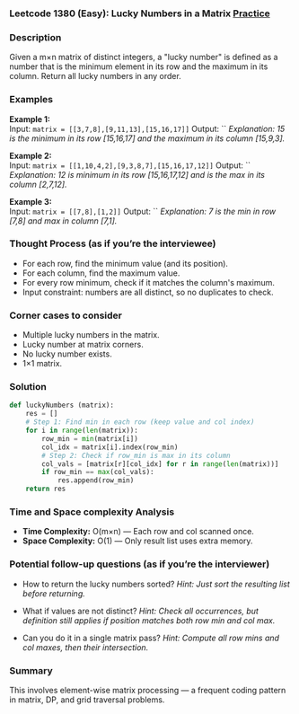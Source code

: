 ### Leetcode 1380 (Easy): Lucky Numbers in a Matrix [Practice](https://leetcode.com/problems/lucky-numbers-in-a-matrix)

### Description  
Given a m×n matrix of distinct integers, a "lucky number" is defined as a number that is the minimum element in its row and the maximum in its column. Return all lucky numbers in any order.

### Examples  

**Example 1:**  
Input: `matrix = [[3,7,8],[9,11,13],[15,16,17]]`
Output: ``
*Explanation: 15 is the minimum in its row [15,16,17] and the maximum in its column [15,9,3].*

**Example 2:**  
Input: `matrix = [[1,10,4,2],[9,3,8,7],[15,16,17,12]]`
Output: ``
*Explanation: 12 is minimum in its row [15,16,17,12] and is the max in its column [2,7,12].*

**Example 3:**  
Input: `matrix = [[7,8],[1,2]]`
Output: ``
*Explanation: 7 is the min in row [7,8] and max in column [7,1].*

### Thought Process (as if you’re the interviewee)  
- For each row, find the minimum value (and its position).
- For each column, find the maximum value.
- For every row minimum, check if it matches the column's maximum.
- Input constraint: numbers are all distinct, so no duplicates to check.

### Corner cases to consider  
- Multiple lucky numbers in the matrix.
- Lucky number at matrix corners.
- No lucky number exists.
- 1×1 matrix.

### Solution

```python
def luckyNumbers (matrix):
    res = []
    # Step 1: Find min in each row (keep value and col index)
    for i in range(len(matrix)):
        row_min = min(matrix[i])
        col_idx = matrix[i].index(row_min)
        # Step 2: Check if row_min is max in its column
        col_vals = [matrix[r][col_idx] for r in range(len(matrix))]
        if row_min == max(col_vals):
            res.append(row_min)
    return res
```

### Time and Space complexity Analysis  
- **Time Complexity:** O(m×n) — Each row and col scanned once.
- **Space Complexity:** O(1) — Only result list uses extra memory.

### Potential follow-up questions (as if you’re the interviewer)  

- How to return the lucky numbers sorted?
  *Hint: Just sort the resulting list before returning.*

- What if values are not distinct?
  *Hint: Check all occurrences, but definition still applies if position matches both row min and col max.*

- Can you do it in a single matrix pass?
  *Hint: Compute all row mins and col maxes, then their intersection.*

### Summary
This involves element-wise matrix processing — a frequent coding pattern in matrix, DP, and grid traversal problems.